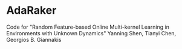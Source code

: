 # AdaRaker
Code for "Random Feature-based Online Multi-kernel Learning in Environments with Unknown Dynamics" Yanning Shen, Tianyi Chen, Georgios B. Giannakis
